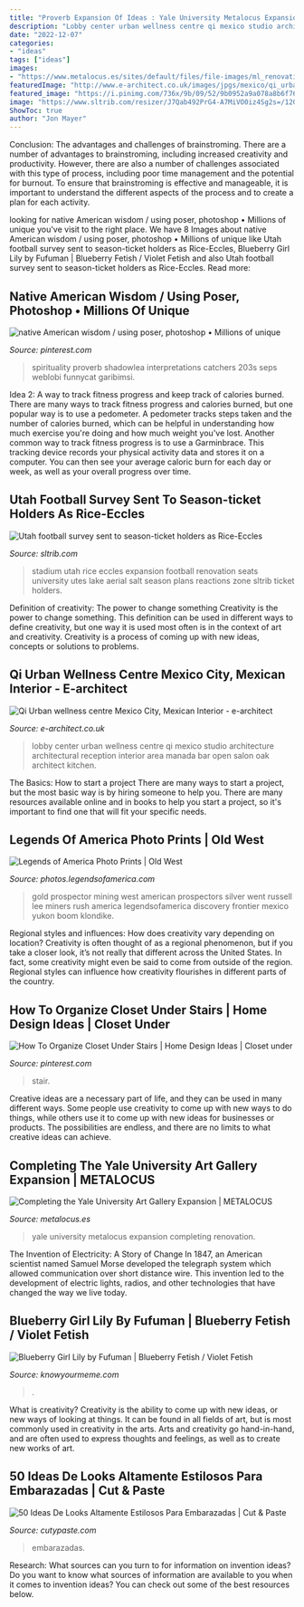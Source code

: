 ```yaml
---
title: "Proverb Expansion Of Ideas : Yale University Metalocus Expansion Completing Renovation"
description: "Lobby center urban wellness centre qi mexico studio architecture architectural reception interior area manada bar open salon oak architect kitchen"
date: "2022-12-07"
categories:
- "ideas"
tags: ["ideas"]
images:
- "https://www.metalocus.es/sites/default/files/file-images/ml_renovation_yale_11.jpg"
featuredImage: "http://www.e-architect.co.uk/images/jpgs/mexico/qi_urban_wellness_centre_q060611_j5.jpg"
featured_image: "https://i.pinimg.com/736x/9b/09/52/9b0952a9a078a8b6f767c0e2dc2aeea6--closet-under-stairs-how-to-organize.jpg"
image: "https://www.sltrib.com/resizer/J7Qab492PrG4-A7MiVO0iz4Sg2s=/1200x630/cloudfront-us-east-1.images.arcpublishing.com/sltrib/BZNNJ3WHRVCGXNVO62FV3CMI7Q.jpg"
ShowToc: true
author: "Jon Mayer"
---
```



Conclusion: The advantages and challenges of brainstroming.
There are a number of advantages to brainstroming, including increased creativity and productivity. However, there are also a number of challenges associated with this type of process, including poor time management and the potential for burnout. To ensure that brainstroming is effective and manageable, it is important to understand the different aspects of the process and to create a plan for each activity.

	

		
looking for native American wisdom / using poser, photoshop • Millions of unique you've visit to the right place. We have 8 Images about native American wisdom / using poser, photoshop • Millions of unique like Utah football survey sent to season-ticket holders as Rice-Eccles, Blueberry Girl Lily by Fufuman | Blueberry Fetish / Violet Fetish and also Utah football survey sent to season-ticket holders as Rice-Eccles. Read more:
		
    
## Native American Wisdom / Using Poser, Photoshop • Millions Of Unique

<img loading=lazy src="https://i.pinimg.com/736x/79/3d/f9/793df9696b41d10d2adb2564a9172869.jpg" onerror="this.onerror=null;this.src='https://tse4.mm.bing.net/th?id=OIP.Q_B60w1rDkCVNKZnc7S7QgHaKl&amp;pid=15.1';" alt="native American wisdom / using poser, photoshop • Millions of unique">

_Source: pinterest.com_

>spirituality proverb shadowlea interpretations catchers 203s seps weblobi funnycat garibimsi. 

	

Idea 2: A way to track fitness progress and keep track of calories burned.
There are many ways to track fitness progress and calories burned, but one popular way is to use a pedometer. A pedometer tracks steps taken and the number of calories burned, which can be helpful in understanding how much exercise you're doing and how much weight you've lost. Another common way to track fitness progress is to use a Garminbrace. This tracking device records your physical activity data and stores it on a computer. You can then see your average caloric burn for each day or week, as well as your overall progress over time.

    
## Utah Football Survey Sent To Season-ticket Holders As Rice-Eccles

<img loading=lazy src="https://www.sltrib.com/resizer/J7Qab492PrG4-A7MiVO0iz4Sg2s=/1200x630/cloudfront-us-east-1.images.arcpublishing.com/sltrib/BZNNJ3WHRVCGXNVO62FV3CMI7Q.jpg" onerror="this.onerror=null;this.src='https://tse2.mm.bing.net/th?id=OIP.AKhQlQ8JO1zpM8YrQPRLQAHaD4&amp;pid=15.1';" alt="Utah football survey sent to season-ticket holders as Rice-Eccles">

_Source: sltrib.com_

>stadium utah rice eccles expansion football renovation seats university utes lake aerial salt season plans reactions zone sltrib ticket holders. 

	

Definition of creativity: The power to change something
Creativity is the power to change something. This definition can be used in different ways to define creativity, but one way it is used most often is in the context of art and creativity. Creativity is a process of coming up with new ideas, concepts or solutions to problems.

    
## Qi Urban Wellness Centre Mexico City, Mexican Interior - E-architect

<img loading=lazy src="http://www.e-architect.co.uk/images/jpgs/mexico/qi_urban_wellness_centre_q060611_j5.jpg" onerror="this.onerror=null;this.src='https://tse4.mm.bing.net/th?id=OIP.x4TzGnYsJCEFCejDptj97QHaE6&amp;pid=15.1';" alt="Qi Urban wellness centre Mexico City, Mexican Interior - e-architect">

_Source: e-architect.co.uk_

>lobby center urban wellness centre qi mexico studio architecture architectural reception interior area manada bar open salon oak architect kitchen. 

	

The Basics: How to start a project
There are many ways to start a project, but the most basic way is by hiring someone to help you. There are many resources available online and in books to help you start a project, so it's important to find one that will fit your specific needs.

    
## Legends Of America Photo Prints | Old West

<img loading=lazy src="http://photos.legendsofamerica.com/img/s1/v48/p1052479318-4.jpg" onerror="this.onerror=null;this.src='https://tse1.mm.bing.net/th?id=OIP.Wnm1yUTwkwz_hCB28HMlwgHaE9&amp;pid=15.1';" alt="Legends of America Photo Prints | Old West">

_Source: photos.legendsofamerica.com_

>gold prospector mining west american prospectors silver went russell lee miners rush america legendsofamerica discovery frontier mexico yukon boom klondike. 

	

Regional styles and influences: How does creativity vary depending on location?
Creativity is often thought of as a regional phenomenon, but if you take a closer look, it’s not really that different across the United States. In fact, some creativity might even be said to come from outside of the region. Regional styles can influence how creativity flourishes in different parts of the country.

    
## How To Organize Closet Under Stairs | Home Design Ideas | Closet Under

<img loading=lazy src="https://i.pinimg.com/736x/9b/09/52/9b0952a9a078a8b6f767c0e2dc2aeea6--closet-under-stairs-how-to-organize.jpg" onerror="this.onerror=null;this.src='https://tse1.mm.bing.net/th?id=OIP.DZ8kwFHPE5T_eDceouunEQHaLQ&amp;pid=15.1';" alt="How To Organize Closet Under Stairs | Home Design Ideas | Closet under">

_Source: pinterest.com_

>stair. 

	

Creative ideas are a necessary part of life, and they can be used in many different ways. Some people use creativity to come up with new ways to do things, while others use it to come up with new ideas for businesses or products. The possibilities are endless, and there are no limits to what creative ideas can achieve.

    
## Completing The Yale University Art Gallery Expansion | METALOCUS

<img loading=lazy src="https://www.metalocus.es/sites/default/files/file-images/ml_renovation_yale_11.jpg" onerror="this.onerror=null;this.src='https://tse3.mm.bing.net/th?id=OIP.h0Y3vESa7rPPfNaef7CBMgHaFr&amp;pid=15.1';" alt="Completing the Yale University Art Gallery Expansion | METALOCUS">

_Source: metalocus.es_

>yale university metalocus expansion completing renovation. 

	

The Invention of Electricity: A Story of Change
In 1847, an American scientist named Samuel Morse developed the telegraph system which allowed communication over short distance wire. This invention led to the development of electric lights, radios, and other technologies that have changed the way we live today.

    
## Blueberry Girl Lily By Fufuman | Blueberry Fetish / Violet Fetish

<img loading=lazy src="http://i1.kym-cdn.com/photos/images/facebook/000/390/037/9b6.jpg" onerror="this.onerror=null;this.src='https://tse1.mm.bing.net/th?id=OIP.bzzWilYk_s5PWqBSXHiHYAHaOm&amp;pid=15.1';" alt="Blueberry Girl Lily by Fufuman | Blueberry Fetish / Violet Fetish">

_Source: knowyourmeme.com_

>. 

	

What is creativity?
Creativity is the ability to come up with new ideas, or new ways of looking at things. It can be found in all fields of art, but is most commonly used in creativity in the arts. Arts and creativity go hand-in-hand, and are often used to express thoughts and feelings, as well as to create new works of art.

    
## 50 Ideas De Looks Altamente Estilosos Para Embarazadas | Cut &amp; Paste

<img loading=lazy src="http://www.cutypaste.com/wp-content/uploads/2017/12/c623fb2408ea442f69b1f13a7abe0509.jpg" onerror="this.onerror=null;this.src='https://tse1.mm.bing.net/th?id=OIP.sR_8EpZVXNJE1567j_VmKgHaLI&amp;pid=15.1';" alt="50 Ideas De Looks Altamente Estilosos Para Embarazadas | Cut &amp; Paste">

_Source: cutypaste.com_

>embarazadas. 

	

Research: What sources can you turn to for information on invention ideas?
Do you want to know what sources of information are available to you when it comes to invention ideas? You can check out some of the best resources below.

